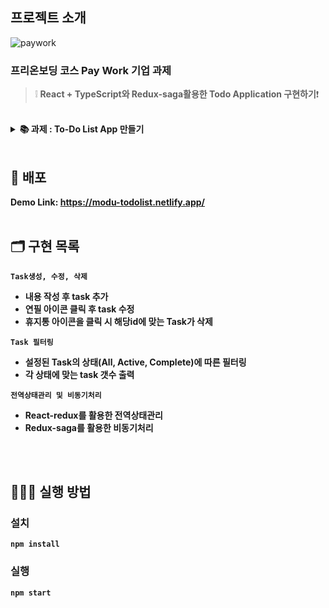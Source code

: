 ## 프로젝트 소개

![paywork](https://user-images.githubusercontent.com/66353903/131693106-15ffeab3-b6a1-4083-ab2b-3fd01f888118.png)


### 프리온보딩 코스 Pay Work 기업 과제

> ❕ **React + TypeScript와 Redux-saga활용한 Todo Application 구현하기**❗

<br/>

<details>
    <summary>
      <STRONG>
       📚 과제 : To-Do List App 만들기
      <STRONG>
    </summary>
  <div markdown="1">
    <h3>유의 사항</h3><br/>
    1.1 ts+react 웹 사이트 혹은 react-native 앱 개발 (react-native도 ts 가능)<br/><br/>
    1.2 function 단위로 주석 설명<br/><br/>
    1.3 디자인 등 따로 설명이 없는 부분은 본인의 재량에 맡깁니다<br/><br/>
    1.4 redux + redux-saga 사용<br/><br/>
    1.5 react-native, redux 모두 처음 시도하여 어려움이 있는 경우,  Async storage를 사용 가능하나 감점 있음<br/><br/>
  </div>
</details>
<br/>


## 🚀 배포

Demo Link: https://modu-todolist.netlify.app/
<br/><br/>

## 🗂 구현 목록

`Task생성, 수정, 삭제`

- 내용 작성 후 task 추가
- 연필 아이콘 클릭 후 task 수정
- 휴지통 아이콘을 클릭 시 해당id에 맞는 Task가 삭제

`Task 필터링`

- 설정된 Task의 상태(All, Active, Complete)에 따른 필터링
- 각 상태에 맞는 task 갯수 출력

`전역상태관리 및 비동기처리`

- React-redux를 활용한 전역상태관리
- Redux-saga를 활용한 비동기처리

<br/><br/>

## 💁🏻‍♂ 실행 방법

### 설치

`npm install`

### 실행

`npm start`
<br/><br/>

